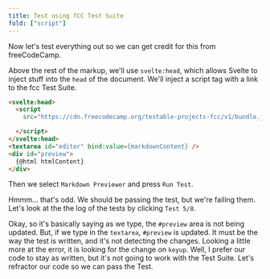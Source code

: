 ```yaml
---
title: Test using fCC Test Suite
fold: ["script"]
---
```

Now let's test everything out so we can get credit for this from freeCodeCamp.

Above the rest of the markup, we'll use `svelte:head`, which allows Svelte to inject stuff into the `head` of the document. We'll inject a script tag with a link to the fcc Test Suite.

```html
<svelte:head>
  <script
    src="https://cdn.freecodecamp.org/testable-projects-fcc/v1/bundle.js">

  </script>
</svelte:head>
<textarea id="editor" bind:value={markdownContent} />
<div id="preview">
  {@html htmlContent}
</div>
```

Then we select `Markdown Previewer` and press `Run Test`.

Hmmm... that's odd. We should be passing the test, but we're failing them. Let's look at the the log of the tests by clicking `Test 5/8`.

Okay, so it's basically saying as we type, the `#preview` area is not being updated. But, if we type in the `textarea`, `#preview` is updated. It must be the way the test is written, and it's not detecting the changes. Looking a little more at the error, it is looking for the change on `keyup`. Well, I prefer our code to stay as written, but it's not going to work with the Test Suite. Let's refractor our code so we can pass the Test.

